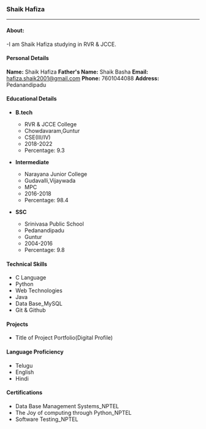 ### Shaik Hafiza
----------------------

#### About:

-I am Shaik Hafiza studying in RVR & JCCE.

#### Personal Details
**Name:** Shaik Hafiza
**Father's Name:** Shaik Basha
**Email:** hafiza.shaik2001@gmail.com
**Phone:** 7601044088
**Address:** Pedanandipadu

#### Educational Details
- **B.tech**
  - RVR & JCCE College
  - Chowdavaram,Guntur
  - CSE(III/IV)
  - 2018-2022
  - Percentage: 9.3

- **Intermediate**
  - Narayana Junior College
  - Gudavalli,Vijaywada
  - MPC
  - 2016-2018
  - Percentage: 98.4
- **SSC**
  - Srinivasa Public School
  - Pedanandipadu
  - Guntur
  - 2004-2016
  - Percentage: 9.8

#### Technical Skills
   - C Language
   - Python
   - Web Technologies
   - Java
   - Data Base_MySQL
   - Git & Github

#### Projects
   - Title of Project Portfolio(Digital Profile)

#### Language Proficiency
   - Telugu
   - English
   - Hindi

#### Certifications
  - Data Base Management Systems_NPTEL
  - The Joy of computing through Python_NPTEL
  - Software Testing_NPTEL

